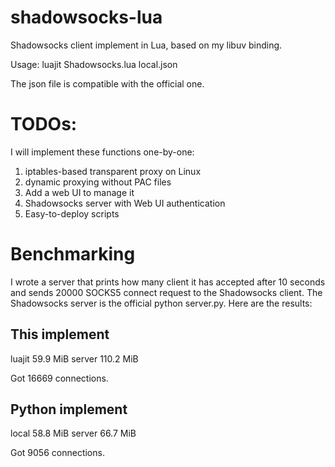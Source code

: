 # shadowsocks-lua

Shadowsocks client implement in Lua, based on my libuv binding.

Usage: luajit Shadowsocks.lua local.json

The json file is compatible with the official one.

# TODOs:

I will implement these functions one-by-one:

1. iptables-based transparent proxy on Linux
2. dynamic proxying without PAC files
3. Add a web UI to manage it
4. Shadowsocks server with Web UI authentication
5. Easy-to-deploy scripts

# Benchmarking

I wrote a server that prints how many client it has accepted after 10 seconds and sends 20000 SOCKS5 connect request to the Shadowsocks client. The Shadowsocks server is the official python server.py. Here are the results:

## This implement

luajit 59.9 MiB
server 110.2 MiB

Got 16669 connections.

## Python implement

local 58.8 MiB
server 66.7 MiB

Got 9056 connections.
